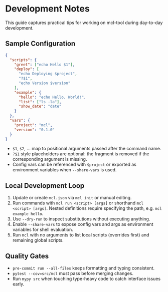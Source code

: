 # Development Notes

This guide captures practical tips for working on mcl-tool during day-to-day development.

## Sample Configuration
```json
{
  "scripts": {
    "greet": ["echo Hello $1"],
    "deploy": [
      "echo Deploying $project",
      "?$1",
      "echo Version $version"
    ],
    "example": {
      "hello": "echo Hello, World!",
      "list": ["ls -la"],
      "show_date": "date"
    }
  },
  "vars": {
    "project": "mcl",
    "version": "0.1.0"
  }
}
```
- `$1`, `$2`, ... map to positional arguments passed after the command name.
- `?$1` style placeholders are optional: the fragment is removed if the corresponding argument is missing.
- Config vars can be referenced with `$project` or exported as environment variables when `--share-vars` is used.

## Local Development Loop
1. Update or create `mcl.json` via `mcl init` or manual editing.
2. Run commands with `mcl run <script> [args]` or shorthand `mcl <script> [args]`. Nested definitions require specifying the path, e.g. `mcl example hello`.
3. Use `--dry-run` to inspect substitutions without executing anything.
4. Enable `--share-vars` to expose config vars and args as environment variables for shell evaluation.
5. Run `mcl` with no arguments to list local scripts (overrides first) and remaining global scripts.

## Quality Gates
- `pre-commit run --all-files` keeps formatting and typing consistent.
- `pytest --cov=src/mcl` must pass before merging changes.
- Run `mypy src` when touching type-heavy code to catch interface issues early.
